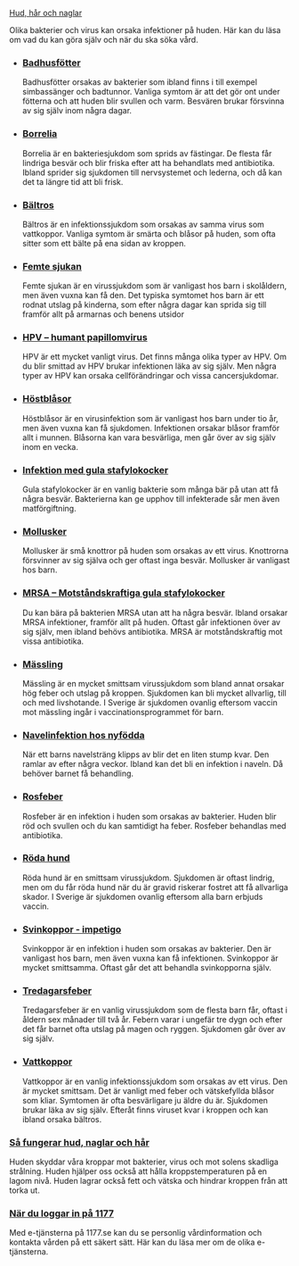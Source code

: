 [Hud, hår och naglar](https://www.1177.se/sjukdomar--besvar/hud-har-och-naglar/)

Olika bakterier och virus kan orsaka infektioner på huden. Här kan du läsa om vad du kan göra själv och när du ska söka vård.

*   ### [Badhusfötter](https://www.1177.se/sjukdomar--besvar/hud-har-och-naglar/infektioner-pa-huden/badhusfotter/)
    
    Badhusfötter orsakas av bakterier som ibland finns i till exempel simbassänger och badtunnor. Vanliga symtom är att det gör ont under fötterna och att huden blir svullen och varm. Besvären brukar försvinna av sig själv inom några dagar.
    
*   ### [Borrelia](https://www.1177.se/sjukdomar--besvar/hud-har-och-naglar/infektioner-pa-huden/borrelia/)
    
    Borrelia är en bakteriesjukdom som sprids av fästingar. De flesta får lindriga besvär och blir friska efter att ha behandlats med antibiotika. Ibland sprider sig sjukdomen till nervsystemet och lederna, och då kan det ta längre tid att bli frisk.
    
*   ### [Bältros](https://www.1177.se/sjukdomar--besvar/hud-har-och-naglar/infektioner-pa-huden/baltros/)
    
    Bältros är en infektionssjukdom som orsakas av samma virus som vattkoppor. Vanliga symtom är smärta och blåsor på huden, som ofta sitter som ett bälte på ena sidan av kroppen.
    
*   ### [Femte sjukan](https://www.1177.se/sjukdomar--besvar/hud-har-och-naglar/infektioner-pa-huden/femte-sjukan/)
    
    Femte sjukan är en virussjukdom som är vanligast hos barn i skolåldern, men även vuxna kan få den. Det typiska symtomet hos barn är ett rodnat utslag på kinderna, som efter några dagar kan sprida sig till framför allt på armarnas och benens utsidor
    
*   ### [HPV – humant papillomvirus](https://www.1177.se/sjukdomar--besvar/hud-har-och-naglar/infektioner-pa-huden/hpv-humant-papillomvirus/)
    
    HPV är ett mycket vanligt virus. Det finns många olika typer av HPV. Om du blir smittad av HPV brukar infektionen läka av sig själv. Men några typer av HPV kan orsaka cellförändringar och vissa cancersjukdomar.
    
*   ### [Höstblåsor](https://www.1177.se/sjukdomar--besvar/hud-har-och-naglar/infektioner-pa-huden/hostblasor/)
    
    Höstblåsor är en virusinfektion som är vanligast hos barn under tio år, men även vuxna kan få sjukdomen. Infektionen orsakar blåsor framför allt i munnen. Blåsorna kan vara besvärliga, men går över av sig själv inom en vecka.
    
*   ### [Infektion med gula stafylokocker](https://www.1177.se/sjukdomar--besvar/hud-har-och-naglar/infektioner-pa-huden/infektion-med-gula-stafylokocker/)
    
    Gula stafylokocker är en vanlig bakterie som många bär på utan att få några besvär. Bakterierna kan ge upphov till infekterade sår men även matförgiftning.
    
*   ### [Mollusker](https://www.1177.se/sjukdomar--besvar/hud-har-och-naglar/infektioner-pa-huden/mollusker/)
    
    Mollusker är små knottror på huden som orsakas av ett virus. Knottrorna försvinner av sig själva och ger oftast inga besvär. Mollusker är vanligast hos barn.
    
*   ### [MRSA – Motståndskraftiga gula stafylokocker](https://www.1177.se/sjukdomar--besvar/hud-har-och-naglar/infektioner-pa-huden/mrsa--motstandskraftiga-gula-stafylokocker/)
    
    Du kan bära på bakterien MRSA utan att ha några besvär. Ibland orsakar MRSA infektioner, framför allt på huden. Oftast går infektionen över av sig själv, men ibland behövs antibiotika. MRSA är motståndskraftig mot vissa antibiotika.
    
*   ### [Mässling](https://www.1177.se/sjukdomar--besvar/hud-har-och-naglar/infektioner-pa-huden/massling/)
    
    Mässling är en mycket smittsam virussjukdom som bland annat orsakar hög feber och utslag på kroppen. Sjukdomen kan bli mycket allvarlig, till och med livshotande. I Sverige är sjukdomen ovanlig eftersom vaccin mot mässling ingår i vaccinationsprogrammet för barn.
    
*   ### [Navelinfektion hos nyfödda](https://www.1177.se/sjukdomar--besvar/hud-har-och-naglar/infektioner-pa-huden/navelinfektion-hos-nyfodda/)
    
    När ett barns navelsträng klipps av blir det en liten stump kvar. Den ramlar av efter några veckor. Ibland kan det bli en infektion i naveln. Då behöver barnet få behandling.
    
*   ### [Rosfeber](https://www.1177.se/sjukdomar--besvar/hud-har-och-naglar/infektioner-pa-huden/rosfeber/)
    
    Rosfeber är en infektion i huden som orsakas av bakterier. Huden blir röd och svullen och du kan samtidigt ha feber. Rosfeber behandlas med antibiotika.
    
*   ### [Röda hund](https://www.1177.se/sjukdomar--besvar/hud-har-och-naglar/infektioner-pa-huden/roda-hund/)
    
    Röda hund är en smittsam virussjukdom. Sjukdomen är oftast lindrig, men om du får röda hund när du är gravid riskerar fostret att få allvarliga skador. I Sverige är sjukdomen ovanlig eftersom alla barn erbjuds vaccin.
    
*   ### [Svinkoppor - impetigo](https://www.1177.se/sjukdomar--besvar/hud-har-och-naglar/infektioner-pa-huden/svinkoppor---impetigo/)
    
    Svinkoppor är en infektion i huden som orsakas av bakterier. Den är vanligast hos barn, men även vuxna kan få infektionen. Svinkoppor är mycket smittsamma. Oftast går det att behandla svinkopporna själv.
    
*   ### [Tredagarsfeber](https://www.1177.se/sjukdomar--besvar/hud-har-och-naglar/infektioner-pa-huden/tredagarsfeber/)
    
    Tredagarsfeber är en vanlig virussjukdom som de flesta barn får, oftast i åldern sex månader till två år. Febern varar i ungefär tre dygn och efter det får barnet ofta utslag på magen och ryggen. Sjukdomen går över av sig själv.
    
*   ### [Vattkoppor](https://www.1177.se/sjukdomar--besvar/hud-har-och-naglar/infektioner-pa-huden/vattkoppor/)
    
    Vattkoppor är en vanlig infektionssjukdom som orsakas av ett virus. Den är mycket smittsam. Det är vanligt med feber och vätskefyllda blåsor som kliar. Symtomen är ofta besvärligare ju äldre du är. Sjukdomen brukar läka av sig själv. Efteråt finns viruset kvar i kroppen och kan ibland orsaka bältros.
    

### [Så fungerar hud, naglar och hår](https://www.1177.se/liv--halsa/sa-fungerar-kroppen/huden/)

Huden skyddar våra kroppar mot bakterier, virus och mot solens skadliga strålning. Huden hjälper oss också att hålla kroppstemperaturen på en lagom nivå. Huden lagrar också fett och vätska och hindrar kroppen från att torka ut.

### [När du loggar in på 1177](https://www.1177.se/om-1177/nar-du-loggar-in-pa-1177.se/)

Med e-tjänsterna på 1177.se kan du se personlig vårdinformation och kontakta vården på ett säkert sätt. Här kan du läsa mer om de olika e-tjänsterna.